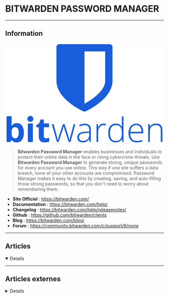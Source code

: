 # BITWARDEN PASSWORD MANAGER
----

## <i class="fa-solid fa-hashtag"></i> Information

![Logo](../../_media/apps/bitwarden/bitwarden_logo.svg ':size=250 :no-zoom')


> <i class="fa-solid fa-quote-left"></i> **Bitwarden Password Manager** enables businesses and individuals to protect their online data in the face or rising cybercrime threats. Use **Bitwarden Password Manager** to generate strong, unique passwords for every account you use online. This way if one site suffers a data breach, none of your other accounts are compromised. Password Manager makes it easy to do this by creating, saving, and auto-filling those strong passwords, so that you don't need to worry about remembering them. <i class="fa-solid fa-quote-left fa-rotate-180"></i>


- <i class="fa-solid fa-globe"></i> **Site Officiel** : https://bitwarden.com/
- <i class="fa-solid fa-book"></i> **Documentation** : https://bitwarden.com/help/
- <i class="fa-solid fa-file-circle-question"></i> **Changelog** : https://bitwarden.com/help/releasenotes/
- <i class="fa-brands fa-github"></i> **Github** : https://github.com/bitwarden/clients
- <i class="fab fa-blogger-b"></i> **Blog** : https://bitwarden.com/blog/
- <i class="fas fa-comments"></i> **Forum** : https://community.bitwarden.com/c/support/6/none

---

## <i class="fa-regular fa-newspaper"></i> Articles

<details open>

</details>

---

## <i class="fa-solid fa-glasses"></i> Articles externes

<details>

- [Bitwarden, le gestionnaire de mots de passe montant. Présentation et installation](https://domopi.eu/bitwarden-le-gestionnaire-de-mots-de-passe-montant-presentation-et-installation/)
- [Comment gérer ses mots de passe avec Bitwarden ?](https://www.it-connect.fr/comment-gerer-ses-mots-de-passe-avec-bitwarden/)
- [How to Install Bitwarden Password Manager on Debian 11](https://www.howtoforge.com/how-to-install-bitwarden-password-manager-on-debian-11/)
- [How to Self-Host Using Bitwarden](https://linuxhint.com/self-host-using-bitwarden/)
- [Stockez vos mots de passe dans un coffre fort sécurisé avec Bitwarden](https://blog.libreon.fr/stockez-vos-mot-de-passe-dans-un-coffre-fort-securise-avec-bitwarden/)

</details>